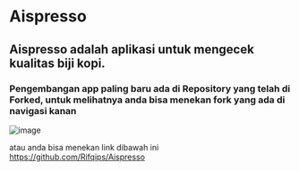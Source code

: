 # Aispresso

## Aispresso adalah aplikasi untuk mengecek kualitas biji kopi.
### Pengembangan app paling baru ada di Repository yang telah di Forked, untuk melihatnya anda bisa menekan fork yang ada di navigasi kanan 
![image](https://github.com/davirudo/Aispresso/assets/83311759/67b6a223-0e6e-46d2-9af3-2cf34fbf44a8)

atau anda bisa menekan link dibawah ini
https://github.com/Rifqips/Aispresso
